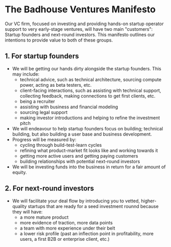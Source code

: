 # The Badhouse Ventures Manifesto

Our VC firm, focused on investing and providing hands-on startup operator support to very early-stage ventures, will have two main "customers": Startup founders and next-round investors. This manifesto outlines our intentions to provide value to both of these groups.

## 1. For startup founders
* We will be getting our hands dirty alongside the startup founders. This may include:
  * technical advice, such as technical architecture, sourcing compute power, acting as beta testers, etc.
  * client-facing interactions, such as assisting with technical support, collecting feedback, making connections to get first clients, etc.
  * being a recruiter
  * assisting with business and financial modeling 
  * sourcing legal support
  * making investor introductions and helping to refine the investment pitch
* We will endeavour to help startup founders focus on building; technical building, but also building a user base and business development.
* Progress will be measured by:
  * cycling through build-test-learn cycles
  * refining what product-market fit looks like and working towards it
  * getting more active users and getting paying customers
  * building relationships with potential next-round investors
* We will be investing funds into the business in return for a fair amount of equity.

## 2. For next-round investors
* We will facilitate your deal flow by introducing you to vetted, higher-quality startups that are ready for a seed investment rounnd because they will have:
  * a more mature product
  * more evidence of traction, more data points 
  * a team with more experience under their belt
  * a lower risk profile (past an inflection point in profitability, more users, a first B2B or enterprise client, etc.)

